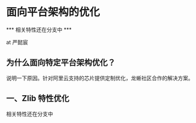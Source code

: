 # 面向平台架构的优化

*** 相关特性还在分支中 *** 

at 严懿宸

## 为什么面向特定平台架构优化？

说明一下原因。针对阿里云支持的芯片提供定制优化，龙蜥社区合作的解决方案。

## 一、Zlib 特性优化

相关特性还在分支中
